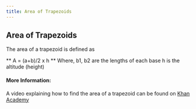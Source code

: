 ```yaml
---
title: Area of Trapezoids
---
```

## Area of Trapezoids

The area of a trapezoid is defined as 

** A = (a+b)/2 x h ** 
Where, 
b1, b2 are the lengths of each base
h is the altitude (height)

#### More Information:

A video explaining how to find the area of a trapezoid can be found on [Khan Academy](https://www.khanacademy.org/math/basic-geo/basic-geo-area-and-perimeter/area-trap-composite/v/area-of-a-trapezoid-1)

